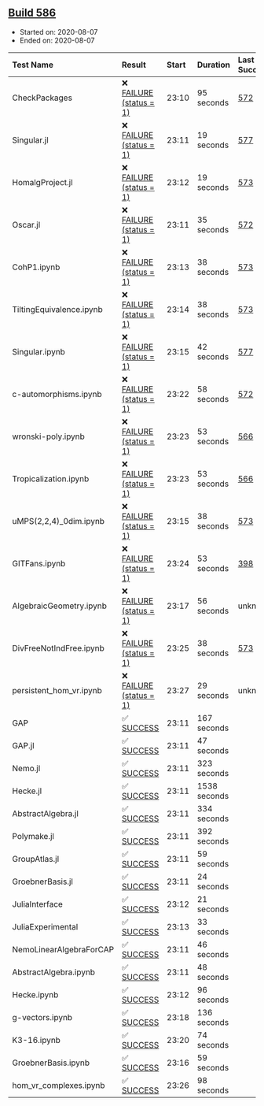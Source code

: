 ## [Build 586](https://oscarci.mathematik.uni-kl.de/job/oscar-stable/586/)

* Started on: 2020-08-07
* Ended on: 2020-08-07

| Test Name    | Result | Start | Duration | Last Success | First Failure |
|:-------------|:-------|:------|:---------|:-------------|:--------------|
| CheckPackages | ❌ [FAILURE (status = 1)](https://oscarci.mathematik.uni-kl.de/job/oscar-stable/586/artifact/logs/build-586/CheckPackages.log) | 23:10 | 95 seconds | [572](https://oscarci.mathematik.uni-kl.de/job/oscar-stable/572/) | [573](https://oscarci.mathematik.uni-kl.de/job/oscar-stable/573/) |
| Singular.jl | ❌ [FAILURE (status = 1)](https://oscarci.mathematik.uni-kl.de/job/oscar-stable/586/artifact/logs/build-586/Singular.jl.log) | 23:11 | 19 seconds | [577](https://oscarci.mathematik.uni-kl.de/job/oscar-stable/577/) | [578](https://oscarci.mathematik.uni-kl.de/job/oscar-stable/578/) |
| HomalgProject.jl | ❌ [FAILURE (status = 1)](https://oscarci.mathematik.uni-kl.de/job/oscar-stable/586/artifact/logs/build-586/HomalgProject.jl.log) | 23:12 | 19 seconds | [573](https://oscarci.mathematik.uni-kl.de/job/oscar-stable/573/) | [574](https://oscarci.mathematik.uni-kl.de/job/oscar-stable/574/) |
| Oscar.jl | ❌ [FAILURE (status = 1)](https://oscarci.mathematik.uni-kl.de/job/oscar-stable/586/artifact/logs/build-586/Oscar.jl.log) | 23:11 | 35 seconds | [572](https://oscarci.mathematik.uni-kl.de/job/oscar-stable/572/) | [573](https://oscarci.mathematik.uni-kl.de/job/oscar-stable/573/) |
| CohP1.ipynb | ❌ [FAILURE (status = 1)](https://oscarci.mathematik.uni-kl.de/job/oscar-stable/586/artifact/logs/build-586/CohP1.ipynb.log) | 23:13 | 38 seconds | [573](https://oscarci.mathematik.uni-kl.de/job/oscar-stable/573/) | [574](https://oscarci.mathematik.uni-kl.de/job/oscar-stable/574/) |
| TiltingEquivalence.ipynb | ❌ [FAILURE (status = 1)](https://oscarci.mathematik.uni-kl.de/job/oscar-stable/586/artifact/logs/build-586/TiltingEquivalence.ipynb.log) | 23:14 | 38 seconds | [573](https://oscarci.mathematik.uni-kl.de/job/oscar-stable/573/) | [574](https://oscarci.mathematik.uni-kl.de/job/oscar-stable/574/) |
| Singular.ipynb | ❌ [FAILURE (status = 1)](https://oscarci.mathematik.uni-kl.de/job/oscar-stable/586/artifact/logs/build-586/Singular.ipynb.log) | 23:15 | 42 seconds | [577](https://oscarci.mathematik.uni-kl.de/job/oscar-stable/577/) | [578](https://oscarci.mathematik.uni-kl.de/job/oscar-stable/578/) |
| c-automorphisms.ipynb | ❌ [FAILURE (status = 1)](https://oscarci.mathematik.uni-kl.de/job/oscar-stable/586/artifact/logs/build-586/c-automorphisms.ipynb.log) | 23:22 | 58 seconds | [572](https://oscarci.mathematik.uni-kl.de/job/oscar-stable/572/) | [573](https://oscarci.mathematik.uni-kl.de/job/oscar-stable/573/) |
| wronski-poly.ipynb | ❌ [FAILURE (status = 1)](https://oscarci.mathematik.uni-kl.de/job/oscar-stable/586/artifact/logs/build-586/wronski-poly.ipynb.log) | 23:23 | 53 seconds | [566](https://oscarci.mathematik.uni-kl.de/job/oscar-stable/566/) | [567](https://oscarci.mathematik.uni-kl.de/job/oscar-stable/567/) |
| Tropicalization.ipynb | ❌ [FAILURE (status = 1)](https://oscarci.mathematik.uni-kl.de/job/oscar-stable/586/artifact/logs/build-586/Tropicalization.ipynb.log) | 23:23 | 53 seconds | [566](https://oscarci.mathematik.uni-kl.de/job/oscar-stable/566/) | [567](https://oscarci.mathematik.uni-kl.de/job/oscar-stable/567/) |
| uMPS(2,2,4)_0dim.ipynb | ❌ [FAILURE (status = 1)](https://oscarci.mathematik.uni-kl.de/job/oscar-stable/586/artifact/logs/build-586/uMPS-2-2-4-_0dim.ipynb.log) | 23:15 | 38 seconds | [573](https://oscarci.mathematik.uni-kl.de/job/oscar-stable/573/) | [574](https://oscarci.mathematik.uni-kl.de/job/oscar-stable/574/) |
| GITFans.ipynb | ❌ [FAILURE (status = 1)](https://oscarci.mathematik.uni-kl.de/job/oscar-stable/586/artifact/logs/build-586/GITFans.ipynb.log) | 23:24 | 53 seconds | [398](https://oscarci.mathematik.uni-kl.de/job/oscar-stable/398/) | [399](https://oscarci.mathematik.uni-kl.de/job/oscar-stable/399/) |
| AlgebraicGeometry.ipynb | ❌ [FAILURE (status = 1)](https://oscarci.mathematik.uni-kl.de/job/oscar-stable/586/artifact/logs/build-586/AlgebraicGeometry.ipynb.log) | 23:17 | 56 seconds | unknown | unknown |
| DivFreeNotIndFree.ipynb | ❌ [FAILURE (status = 1)](https://oscarci.mathematik.uni-kl.de/job/oscar-stable/586/artifact/logs/build-586/DivFreeNotIndFree.ipynb.log) | 23:25 | 38 seconds | [573](https://oscarci.mathematik.uni-kl.de/job/oscar-stable/573/) | [574](https://oscarci.mathematik.uni-kl.de/job/oscar-stable/574/) |
| persistent_hom_vr.ipynb | ❌ [FAILURE (status = 1)](https://oscarci.mathematik.uni-kl.de/job/oscar-stable/586/artifact/logs/build-586/persistent_hom_vr.ipynb.log) | 23:27 | 29 seconds | unknown | unknown |
| GAP | ✅ [SUCCESS](https://oscarci.mathematik.uni-kl.de/job/oscar-stable/586/artifact/logs/build-586/GAP.log) | 23:11 | 167 seconds |  |  |
| GAP.jl | ✅ [SUCCESS](https://oscarci.mathematik.uni-kl.de/job/oscar-stable/586/artifact/logs/build-586/GAP.jl.log) | 23:11 | 47 seconds |  |  |
| Nemo.jl | ✅ [SUCCESS](https://oscarci.mathematik.uni-kl.de/job/oscar-stable/586/artifact/logs/build-586/Nemo.jl.log) | 23:11 | 323 seconds |  |  |
| Hecke.jl | ✅ [SUCCESS](https://oscarci.mathematik.uni-kl.de/job/oscar-stable/586/artifact/logs/build-586/Hecke.jl.log) | 23:11 | 1538 seconds |  |  |
| AbstractAlgebra.jl | ✅ [SUCCESS](https://oscarci.mathematik.uni-kl.de/job/oscar-stable/586/artifact/logs/build-586/AbstractAlgebra.jl.log) | 23:11 | 334 seconds |  |  |
| Polymake.jl | ✅ [SUCCESS](https://oscarci.mathematik.uni-kl.de/job/oscar-stable/586/artifact/logs/build-586/Polymake.jl.log) | 23:11 | 392 seconds |  |  |
| GroupAtlas.jl | ✅ [SUCCESS](https://oscarci.mathematik.uni-kl.de/job/oscar-stable/586/artifact/logs/build-586/GroupAtlas.jl.log) | 23:11 | 59 seconds |  |  |
| GroebnerBasis.jl | ✅ [SUCCESS](https://oscarci.mathematik.uni-kl.de/job/oscar-stable/586/artifact/logs/build-586/GroebnerBasis.jl.log) | 23:11 | 24 seconds |  |  |
| JuliaInterface | ✅ [SUCCESS](https://oscarci.mathematik.uni-kl.de/job/oscar-stable/586/artifact/logs/build-586/JuliaInterface.log) | 23:12 | 21 seconds |  |  |
| JuliaExperimental | ✅ [SUCCESS](https://oscarci.mathematik.uni-kl.de/job/oscar-stable/586/artifact/logs/build-586/JuliaExperimental.log) | 23:13 | 33 seconds |  |  |
| NemoLinearAlgebraForCAP | ✅ [SUCCESS](https://oscarci.mathematik.uni-kl.de/job/oscar-stable/586/artifact/logs/build-586/NemoLinearAlgebraForCAP.log) | 23:11 | 46 seconds |  |  |
| AbstractAlgebra.ipynb | ✅ [SUCCESS](https://oscarci.mathematik.uni-kl.de/job/oscar-stable/586/artifact/logs/build-586/AbstractAlgebra.ipynb.log) | 23:11 | 48 seconds |  |  |
| Hecke.ipynb | ✅ [SUCCESS](https://oscarci.mathematik.uni-kl.de/job/oscar-stable/586/artifact/logs/build-586/Hecke.ipynb.log) | 23:12 | 96 seconds |  |  |
| g-vectors.ipynb | ✅ [SUCCESS](https://oscarci.mathematik.uni-kl.de/job/oscar-stable/586/artifact/logs/build-586/g-vectors.ipynb.log) | 23:18 | 136 seconds |  |  |
| K3-16.ipynb | ✅ [SUCCESS](https://oscarci.mathematik.uni-kl.de/job/oscar-stable/586/artifact/logs/build-586/K3-16.ipynb.log) | 23:20 | 74 seconds |  |  |
| GroebnerBasis.ipynb | ✅ [SUCCESS](https://oscarci.mathematik.uni-kl.de/job/oscar-stable/586/artifact/logs/build-586/GroebnerBasis.ipynb.log) | 23:16 | 59 seconds |  |  |
| hom_vr_complexes.ipynb | ✅ [SUCCESS](https://oscarci.mathematik.uni-kl.de/job/oscar-stable/586/artifact/logs/build-586/hom_vr_complexes.ipynb.log) | 23:26 | 98 seconds |  |  |

